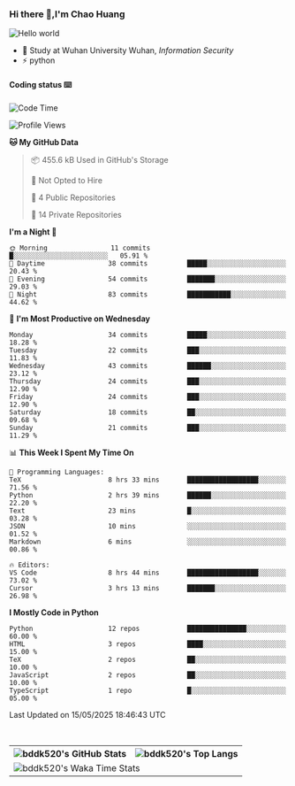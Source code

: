 ### Hi there 👋,I'm Chao Huang


<img src="https://raw.githubusercontent.com/sagar-viradiya/sagar-viradiya/master/resources/banner.png" alt="Hello world">


<br/>


- 🍻  Study at Wuhan University Wuhan, _Information Security_
- ⚡  python



#### Coding status  ⌨️

<!--START_SECTION:waka-->
![Code Time](http://img.shields.io/badge/Code%20Time-810%20hrs%2012%20mins-blue)

![Profile Views](http://img.shields.io/badge/Profile%20Views-9-blue)

**🐱 My GitHub Data** 

> 📦 455.6 kB Used in GitHub's Storage 
 > 
> 🚫 Not Opted to Hire
 > 
> 📜 4 Public Repositories 
 > 
> 🔑 14 Private Repositories 
 > 
**I'm a Night 🦉** 

```text
🌞 Morning                11 commits          █░░░░░░░░░░░░░░░░░░░░░░░░   05.91 % 
🌆 Daytime                38 commits          █████░░░░░░░░░░░░░░░░░░░░   20.43 % 
🌃 Evening                54 commits          ███████░░░░░░░░░░░░░░░░░░   29.03 % 
🌙 Night                  83 commits          ███████████░░░░░░░░░░░░░░   44.62 % 
```
📅 **I'm Most Productive on Wednesday** 

```text
Monday                   34 commits          █████░░░░░░░░░░░░░░░░░░░░   18.28 % 
Tuesday                  22 commits          ███░░░░░░░░░░░░░░░░░░░░░░   11.83 % 
Wednesday                43 commits          ██████░░░░░░░░░░░░░░░░░░░   23.12 % 
Thursday                 24 commits          ███░░░░░░░░░░░░░░░░░░░░░░   12.90 % 
Friday                   24 commits          ███░░░░░░░░░░░░░░░░░░░░░░   12.90 % 
Saturday                 18 commits          ██░░░░░░░░░░░░░░░░░░░░░░░   09.68 % 
Sunday                   21 commits          ███░░░░░░░░░░░░░░░░░░░░░░   11.29 % 
```


📊 **This Week I Spent My Time On** 

```text
💬 Programming Languages: 
TeX                      8 hrs 33 mins       ██████████████████░░░░░░░   71.56 % 
Python                   2 hrs 39 mins       ██████░░░░░░░░░░░░░░░░░░░   22.20 % 
Text                     23 mins             █░░░░░░░░░░░░░░░░░░░░░░░░   03.28 % 
JSON                     10 mins             ░░░░░░░░░░░░░░░░░░░░░░░░░   01.52 % 
Markdown                 6 mins              ░░░░░░░░░░░░░░░░░░░░░░░░░   00.86 % 

🔥 Editors: 
VS Code                  8 hrs 44 mins       ██████████████████░░░░░░░   73.02 % 
Cursor                   3 hrs 13 mins       ███████░░░░░░░░░░░░░░░░░░   26.98 % 
```

**I Mostly Code in Python** 

```text
Python                   12 repos            ███████████████░░░░░░░░░░   60.00 % 
HTML                     3 repos             ████░░░░░░░░░░░░░░░░░░░░░   15.00 % 
TeX                      2 repos             ██░░░░░░░░░░░░░░░░░░░░░░░   10.00 % 
JavaScript               2 repos             ██░░░░░░░░░░░░░░░░░░░░░░░   10.00 % 
TypeScript               1 repo              █░░░░░░░░░░░░░░░░░░░░░░░░   05.00 % 
```




 Last Updated on 15/05/2025 18:46:43 UTC
<!--END_SECTION:waka-->

<br/>

<table>
  <tr>
    <th>
      <img alt="bddk520's GitHub Stats" src="https://github-readme-stats-git-masterrstaa-rickstaa.vercel.app/api?username=bddk520&show_icons=true&theme=transparent&hide_border=true" align="center" />
    </th>
    <th>
      <img alt="bddk520's Top Langs" src="https://github-readme-stats-git-masterrstaa-rickstaa.vercel.app/api/top-langs/?username=bddk520&layout=compact&theme=transparent&hide_border=true&langs_count=10&hide=CMake" align="center" /> 
    </th>
  </tr>
  <tr>
    <td colspan=2>
      <img alt="bddk520's Waka Time Stats" src="https://github-readme-stats.vercel.app/api/wakatime?username=bddk&hide_border=true&layout=compact&theme=transparent&custom_title=WorkTimeThisWeek&range=last_7_days" align="center"/>
    </td>
  </tr>
</table>

